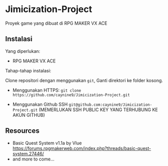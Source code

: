 # Jimicization-Project
Proyek game yang dibuat di RPG MAKER VX ACE

## Instalasi 
Yang diperlukan:
* RPG MAKER VX ACE

Tahap-tahap instalasi:

Clone repositori dengan menggunakan `git`, Ganti direktori ke folder kosong.

* Menggunakan HTTPS: `git clone https://github.com/caynine9/Jimicization-Project.git`

* Menggunakan Github SSH `git@github.com:caynine9/Jimicization-Project.git` (MEMERLUKAN SSH PUBLIC KEY YANG TERHUBUNG KE AKUN GITHUB)

## Resources
* Basic Quest System v1.1a by Vlue https://forums.rpgmakerweb.com/index.php?threads/basic-quest-system.27446/
* and more to come...
